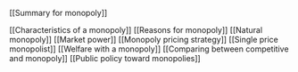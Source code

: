 [[Summary for monopoly]]

[[Characteristics of a monopoly]]
[[Reasons for monopoly]]
[[Natural monopoly]]
[[Market power]]
[[Monopoly pricing strategy]]
[[Single price monopolist]]
[[Welfare with a monopoly]]
[[Comparing between competitive and monopoly]]
[[Public policy toward monopolies]]
